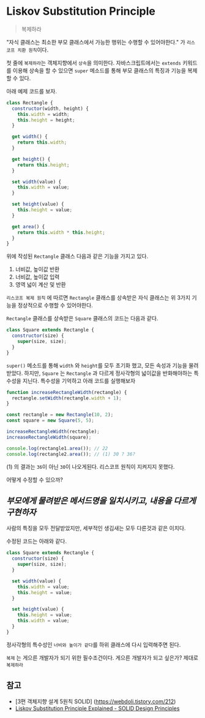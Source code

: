 # Liskov Substitution Principle

> 복제하라

"자식 클래스는 최소한 부모 클래스에서 가능한 행위는 수행할 수 있어야한다." 가 `리스코프 치환 원칙`이다.

첫 줄에 `복제하라`는 객체지향에서 `상속`을 의미한다. 자바스크립트에서는 `extends` 키워드를 이용해 상속을 할 수 있으면 `super` 메소드를 통해 부모 클래스의 특징과 기능을 복제 할 수 있다.

아래 예제 코드를 보자.

```javascript
class Rectangle {
  constructor(width, height) {
    this.width = width;
    this.height = height;
  }

  get width() {
    return this.width;
  }

  get height() {
    return this.height;
  }

  set width(value) {
    this.width = value;
  }

  set height(value) {
    this.height = value;
  }

  get area() {
    return this.width * this.height;
  }
}
```

위에 작성된 `Rectangle` 클래스 다음과 같은 기능을 가지고 있다.

1. 너비값, 높이값 반환
2. 너비값, 높이값 입력
3. 영역 넓이 계산 및 반환

`리스코프 복제 원칙` 에 따르면 `Rectangle` 클래스를 상속받은 자식 클래스는 위 3가지 기능을 정상적으로 수행할 수 있어야한다.

`Rectangle` 클래스를 상속받은 `Square` 클래스의 코드는 다음과 같다.

```javascript
class Square extends Rectangle {
  constructor(size) {
    super(size, size);
  }
}
```

`super()` 메소드를 통해 `width` 와 `height`를 모두 초기화 했고, 모든 속성과 기능을 물려 받았다. 하지만, `Square` 는 `Rectangle` 과 다르게 정사각형의 넓이값을 반화해야하는 특수성을 지닌다. 특수성을 기억하고 아래 코드를 실행해보자

```javascript
function increaseRectangleWidth(rectangle) {
  rectangle.setWidth(rectangle.width + 1);
}

const rectangle = new Rectangle(10, 2);
const square = new Square(5, 5);

increaseRectangleWidth(rectangle);
increaseRectangleWidth(square);

console.log(rectangle1.area()); // 22
console.log(rectangle2.area()); // (1) 30 ? 36?
```

(1) 의 결과는 `36`이 아닌 `30`이 나오게된다. 리스코프 원칙이 지켜지지 못했다.

어떻게 수정할 수 있으까?

## _부모에게 물려받은 메서드명을 일치시키고, 내용을 다르게 구현하자_

사람의 특징을 모두 전달받았지만, 세부적인 생김새는 모두 다른것과 같은 이치다.

수정된 코드는 아래와 같다.

```javascript
class Square extends Rectangle {
  constructor(size) {
    super(size, size);
  }

  set width(value) {
    this.width = value;
    this.height = value;
  }

  set height(value) {
    this.height = value;
    this.width = value;
  }
}
```

정사각형의 특수성인 `너비와 높이가 같다`를 하위 클래스에 다시 입력해주면 된다.

`복제` 는 게으른 개발자가 되기 위한 필수조건이다. 게으른 개발자가 되고 싶은가? 제대로 `복제하라`

## 참고

- [3편 객체지향 설계 5원칙 SOLID] (https://webdoli.tistory.com/212)
- [Liskov Substitution Principle Explained - SOLID Design Principles](https://www.youtube.com/watch?v=dJQMqNOC4Pc&list=PLZlA0Gpn_vH9kocFX7R7BAe_CvvOCO_p9&index=3)
